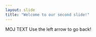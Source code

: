 ```yaml
---
layout: slide
title: "Welcome to our second slide!"
---
```

MOJ TEXT
Use the left arrow to go back!
